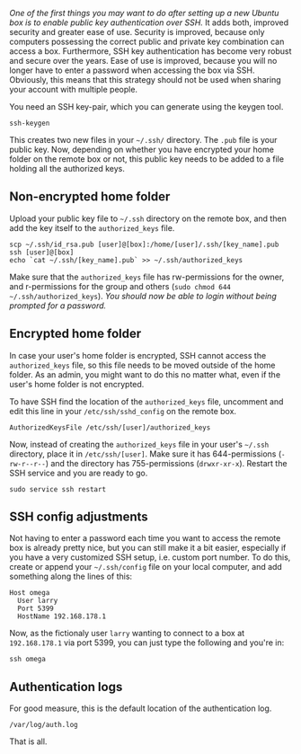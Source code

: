 _One of the first things you may want to do after setting up a new Ubuntu box is to enable public key authentication over SSH._ It adds both, improved security and greater ease of use. Security is improved, because only computers possessing the correct public and private key combination can access a box. Furthermore, SSH key authentication has become very robust and secure over the years. Ease of use is improved, because you will no longer have to enter a password when accessing the box via SSH. Obviously, this means that this strategy should not be used when sharing your account with multiple people.

You need an SSH key-pair, which you can generate using the keygen tool.

    ssh-keygen

This creates two new files in your `~/.ssh/` directory. The `.pub` file is your public key. Now, depending on whether you have encrypted your home folder on the remote box or not, this public key needs to be added to a file holding all the authorized keys.

## Non-encrypted home folder

Upload your public key file to `~/.ssh` directory on the remote box, and then add the key itself to the `authorized_keys` file.

    scp ~/.ssh/id_rsa.pub [user]@[box]:/home/[user]/.ssh/[key_name].pub
    ssh [user]@[box]
    echo `cat ~/.ssh/[key_name].pub` >> ~/.ssh/authorized_keys
  
Make sure that the `authorized_keys` file has rw-permissions for the owner, and r-permissions for the group and others (`sudo chmod 644 ~/.ssh/authorized_keys`). _You should now be able to login without being prompted for a password._

## Encrypted home folder

In case your user's home folder is encrypted, SSH cannot access the `authorized_keys` file, so this file needs to be moved outside of the home folder. As an admin, you might want to do this no matter what, even if the user's home folder is not encrypted.

To have SSH find the location of the `authorized_keys` file, uncomment and edit this line in your `/etc/ssh/sshd_config` on the remote box.

    AuthorizedKeysFile /etc/ssh/[user]/authorized_keys

Now, instead of creating the `authorized_keys` file in your user's `~/.ssh` directory, place it in `/etc/ssh/[user]`. Make sure it has 644-permissions (`-rw-r--r--`) and the directory has 755-permissions (`drwxr-xr-x`). Restart the SSH service and you are ready to go.

    sudo service ssh restart

## SSH config adjustments

Not having to enter a password each time you want to access the remote box is already pretty nice, but you can still make it a bit easier, especially if you have a very customized SSH setup, i.e. custom port number. To do this, create or append your `~/.ssh/config` file on your local computer, and add something along the lines of this:

    Host omega
      User larry
      Port 5399
      HostName 192.168.178.1

Now, as the fictionaly user `larry` wanting to connect to a box at `192.168.178.1` via port 5399, you can just type the following and you're in:

    ssh omega
  
## Authentication logs

For good measure, this is the default location of the authentication log.

    /var/log/auth.log

That is all.